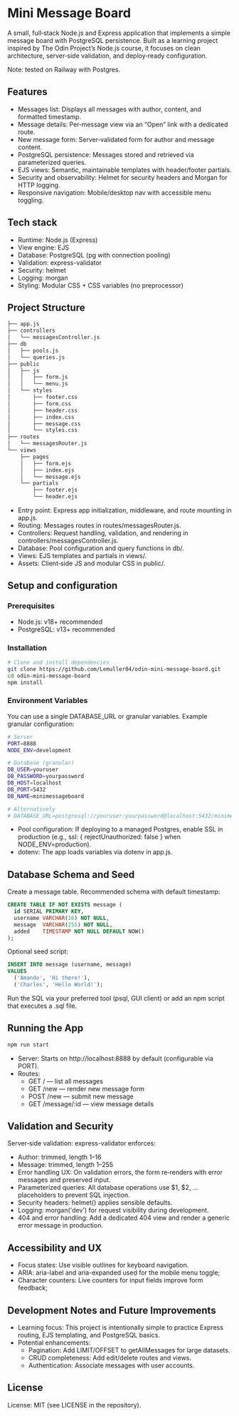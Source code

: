 # Mini Message Board

A small, full‑stack Node.js and Express application that implements a simple message board with PostgreSQL persistence. Built as a learning project inspired by The Odin Project’s Node.js course, it focuses on clean architecture, server‑side validation, and deploy‑ready configuration.

Note: tested on Railway with Postgres.

## Features

- Messages list: Displays all messages with author, content, and formatted timestamp.
- Message details: Per‑message view via an “Open” link with a dedicated route.
- New message form: Server‑validated form for author and message content.
- PostgreSQL persistence: Messages stored and retrieved via parameterized queries.
- EJS views: Semantic, maintainable templates with header/footer partials.
- Security and observability: Helmet for security headers and Morgan for HTTP logging.
- Responsive navigation: Mobile/desktop nav with accessible menu toggling.

## Tech stack

- Runtime: Node.js (Express)
- View engine: EJS
- Database: PostgreSQL (pg with connection pooling)
- Validation: express-validator
- Security: helmet
- Logging: morgan
- Styling: Modular CSS + CSS variables (no preprocessor)

## Project Structure

```bash
├── app.js
├── controllers
│   └── messagesController.js
├── db
│   ├── pools.js
│   └── queries.js
├── public
│   ├── js
│   │   ├── form.js
│   │   └── menu.js
│   └── styles
│       ├── footer.css
│       ├── form.css
│       ├── header.css
│       ├── index.css
│       ├── message.css
│       └── styles.css
├── routes
│   └── messagesRouter.js
└── views
    ├── pages
    │   ├── form.ejs
    │   ├── index.ejs
    │   └── message.ejs
    └── partials
        ├── footer.ejs
        └── header.ejs
```

- Entry point: Express app initialization, middleware, and route mounting in app.js.
- Routing: Messages routes in routes/messagesRouter.js.
- Controllers: Request handling, validation, and rendering in controllers/messagesController.js.
- Database: Pool configuration and query functions in db/.
- Views: EJS templates and partials in views/.
- Assets: Client‑side JS and modular CSS in public/.

## Setup and configuration

### Prerequisites

- Node.js: v18+ recommended
- PostgreSQL: v13+ recommended

### Installation

```bash
# Clone and install dependencies
git clone https://github.com/Lemuller04/odin-mini-message-board.git
cd odin-mini-message-board
npm install
```

### Environment Variables

You can use a single DATABASE_URL or granular variables. Example granular configuration:

```bash
# Server
PORT=8888
NODE_ENV=development

# Database (granular)
DB_USER=youruser
DB_PASSWORD=yourpassword
DB_HOST=localhost
DB_PORT=5432
DB_NAME=minimessageboard

# Alternatively
# DATABASE_URL=postgresql://youruser:yourpassword@localhost:5432/minimessageboard
```

- Pool configuration: If deploying to a managed Postgres, enable SSL in production (e.g., ssl: { rejectUnauthorized: false } when NODE_ENV=production).
- dotenv: The app loads variables via dotenv in app.js.

## Database Schema and Seed

Create a message table. Recommended schema with default timestamp:

```sql
CREATE TABLE IF NOT EXISTS message (
  id SERIAL PRIMARY KEY,
  username VARCHAR(16) NOT NULL,
  message  VARCHAR(255) NOT NULL,
  added    TIMESTAMP NOT NULL DEFAULT NOW()
);
```

Optional seed script:

```sql
INSERT INTO message (username, message)
VALUES
  ('Amando', 'Hi there!'),
  ('Charles', 'Hello World!');
```

Run the SQL via your preferred tool (psql, GUI client) or add an npm script that executes a .sql file.

## Running the App

```bash
npm run start
```

- Server: Starts on http://localhost:8888 by default (configurable via PORT).
- Routes:
    - GET / — list all messages
    - GET /new — render new message form
    - POST /new — submit new message
    - GET /message/:id — view message details

## Validation and Security

Server‑side validation: express-validator enforces:
- Author: trimmed, length 1–16
- Message: trimmed, length 1–255
- Error handling UX: On validation errors, the form re‑renders with error messages and preserved input.
- Parameterized queries: All database operations use $1, $2, … placeholders to prevent SQL injection.
- Security headers: helmet() applies sensible defaults.
- Logging: morgan('dev') for request visibility during development.
- 404 and error handling: Add a dedicated 404 view and render a generic error message in production.

## Accessibility and UX

- Focus states: Use visible outlines for keyboard navigation.
- ARIA: aria-label and aria-expanded used for the mobile menu toggle;
- Character counters: Live counters for input fields improve form feedback;

## Development Notes and Future Improvements

- Learning focus: This project is intentionally simple to practice Express routing, EJS templating, and PostgreSQL basics.
- Potential enhancements:
    - Pagination: Add LIMIT/OFFSET to getAllMessages for large datasets.
    - CRUD completeness: Add edit/delete routes and views.
    - Authentication: Associate messages with user accounts.

## License

License: MIT (see LICENSE in the repository).
